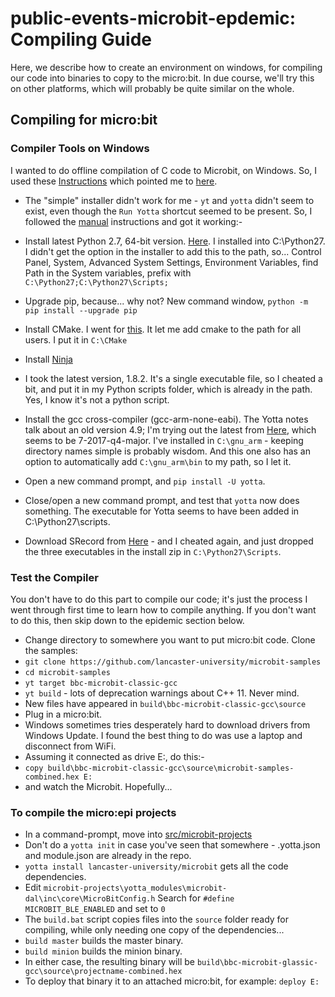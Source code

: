 # public-events-microbit-epdemic: Compiling Guide

Here, we describe how to create an environment on windows, 
for compiling our code into binaries to copy to the micro:bit.
In due course, we'll try this on other platforms, which will
probably be quite similar on the whole.

## Compiling for micro:bit

### Compiler Tools on Windows

I wanted to do offline compilation of C code to Microbit, on Windows. So,
I used these [Instructions](https://lancaster-university.github.io/microbit-docs/offline-toolchains/) which
pointed me to [here](http://docs.yottabuild.org/#installing-on-windows).

* The "simple" installer didn't work for me - `yt` and `yotta` 
didn't seem to exist, even though the `Run Yotta` shortcut 
seemed to be present. So, I followed the [manual](http://docs.yottabuild.org/#manual-windows-installation)
instructions and got it working:-

* Install latest Python 2.7, 64-bit version. 
[Here](https://www.python.org/ftp/python/2.7.14/python-2.7.14.amd64.msi). I installed into 
C:\Python27. I didn't get the option in the installer to add 
this to the path, so... Control Panel, System, Advanced System 
Settings, Environment Variables, find Path in the System 
variables, prefix with `C:\Python27;C:\Python27\Scripts;`

* Upgrade pip, because... why not? New command window, 
`python -m pip install --upgrade pip`

* Install CMake. I went for 
[this](https://cmake.org/files/v3.11/cmake-3.11.1-win64-x64.msi). It let me add cmake to the path for
all users. I put it in `C:\CMake`

* Install [Ninja](https://github.com/ninja-build/ninja/releases)
- I took the latest version, 1.8.2. It's a single executable 
file, so I cheated a bit, and put it in my Python scripts 
folder, which is already in the path. Yes, I know it's not a 
python script.

* Install the gcc cross-compiler (gcc-arm-none-eabi). The 
Yotta notes talk about an old version 4.9; I'm trying out the 
latest from [Here](https://developer.arm.com/open-source/gnu-toolchain/gnu-rm/downloads),
which seems to be 7-2017-q4-major. I've installed in 
`C:\gnu_arm` - keeping directory names simple is probably wisdom.
And this one also has an option to automatically add 
`C:\gnu_arm\bin` to my path, so I let it.

* Open a new command prompt, and `pip install -U yotta`.

* Close/open a new command prompt, and test that `yotta` 
now does something. The executable for Yotta seems to have been 
added in C:\Python27\scripts.

* Download SRecord from 
[Here](http://srecord.sourceforge.net/download.html) - 
and I cheated again, and just dropped the three executables 
in the install zip in `C:\Python27\Scripts`.

### Test the Compiler

You don't have to do this part to compile our code; it's just
the process I went through first time to learn how to compile
anything. If you don't want to do this, then skip down to 
the epidemic section below.

* Change directory to somewhere you want to put micro:bit code. 
Clone the samples:
* `git clone https://github.com/lancaster-university/microbit-samples`
* `cd microbit-samples`
* `yt target bbc-microbit-classic-gcc`
* `yt build` - lots of deprecation warnings about C++ 11. Never mind.
* New files have appeared in 
`build\bbc-microbit-classic-gcc\source`
* Plug in a micro:bit. 
* Windows sometimes tries desperately hard to download drivers 
from Windows Update. I found the best thing to do was use a 
laptop and disconnect from WiFi.
* Assuming it connected as drive E:, do this:-
* `copy build\bbc-microbit-classic-gcc\source\microbit-samples-combined.hex E:`
* and watch the Microbit. Hopefully... 

### To compile the micro:epi projects

* In a command-prompt, move into [src/microbit-projects](../src/microbit-projects)
* Don't do a `yotta init` in case you've seen that somewhere - .yotta.json and module.json are already in the repo.
* `yotta install lancaster-university/microbit` gets all the code dependencies.
* Edit `microbit-projects\yotta_modules\microbit-dal\inc\core\MicroBitConfig.h` Search for `#define MICROBIT_BLE_ENABLED` and set to `0`
* The `build.bat` script copies files into the `source` folder ready for compiling, while only needing one copy of the dependencies...
* `build master` builds the master binary.
* `build minion` builds the minion binary.
* In either case, the resulting binary will be `build\bbc-microbit-glassic-gcc\source\projectname-combined.hex`
* To deploy that binary it to an attached micro:bit, for example: `deploy E:`
